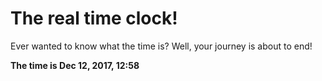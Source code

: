 # The real time clock!

Ever wanted to know what the time is? Well, your journey is about to end!

**The time is Dec 12, 2017, 12:58**